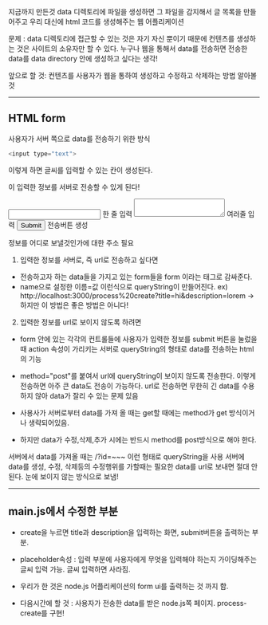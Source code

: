 지금까지 만든것
data 디렉토리에 파일을 생성하면 그 파일을 감지해서 글 목록을 만들어주고 우리 대신에 html 코드를 생성해주는 웹 어플리케이션

문제 : 
data 디렉토리에 접근할 수 있는 것은 자기 자신 뿐이기 때문에 컨텐츠를 생성하는 것은 사이트의 소유자만 할 수 있다.
누구나 웹을 통해서 data를 전송하면 전송한 data를 data directory 안에 생성하고 싶다는 생각!

앞으로 할 것: 
컨텐츠를 사용자가 웹을 통하여 생성하고 수정하고 삭제하는 방법 알아볼 것

---

## HTML form
사용자가 서버 쪽으로 data를 전송하기 위한 방식
```js
<input type="text">
```
이렇게 하면 글씨를 입력할 수 있는 칸이 생성된다.

이 입력한 정보를 서버로 전송할 수 있게 된다!

**<input type="text">** 한 줄 입력
**<textarea></textarea>** 여러줄 입력
**<input type = "submit">** 전송버튼 생성

정보를 어디로 보낼것인가에 대한 주소 필요


1) 입력한 정보를 서버로, 즉 url로 전송하고 싶다면
- 전송하고자 하는 data들을 가지고 있는 form들을 form 이라는 태그로 감싸준다.
- name으로 설정한 이름=값 이런식으로 queryString이 만들어진다.
ex) http://localhost:3000/process%20create?title=hi&description=lorem 
-> 하지만 이 방법은 좋은 방법은 아니다!


2) 입력한 정보를 url로 보이지 않도록 하려면
- form 안에 있는 각각의 컨트롤들에 사용자가 입력한 정보를 submit 버튼을 눌렀을 때 action 속성이 가리키는 서버로 queryString의 형태로 data를 전송하는 html의 기능
- method="post"를 붙여서 url에 queryString이 보이지 않도록 전송한다. 이렇게 전송하면 아주 큰 data도 전송이 가능하다. url로 전송하면 무한히 긴 data를 수용하지 않아 data가 잘리 수 있는 문제 있음


- 사용사가 서버로부터 data를 가져 올 때는 get할 때에는 method가 get 방식이거나 생략되어있음.
- 하지만 data가 수정,삭제,추가 시에는 반드시 method를 post방식으로 해야 한다.



서버에서 data를 가져올 때는 /?id=~~~ 이런 형태로 queryString을 사용
서버에 data를 생성, 수정, 삭제등의 수정행위를 가할때는 필요한 data를 url로 보내면 절대 안된다.
눈에 보이지 않는 방식으로 보냄!

---

## main.js에서 수정한 부분

- create을 누르면 title과 description을 입력하는 화면, submit버튼을 출력하는 부분.
- placeholder속성 : 입력 부분에 사용자에게 무엇을 입력해야 하는지 가이딩해주는 글씨 입력 가능. 글씨 입력하면 사라짐.


- 우리가 한 것은 node.js 어플리케이션의 form ui를 출력하는 것 까지 함.
- 다음시간에 할 것 : 사용자가 전송한 data를 받은 node.js쪽 페이지.
process-create를 구현!